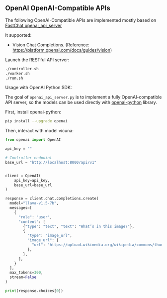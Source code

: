 ## OpenAI OpenAI-Compatible APIs
The following OpenAI-Compatible APIs are implemented mostly based on [FastChat openai_api_server](https://github.com/lm-sys/FastChat/blob/main/docs/openai_api.md)

It supported:
- Vision Chat Completions. (Reference: https://platform.openai.com/docs/guides/vision)

Launch the RESTful API server:
```bash
./controller.sh
./worker.sh
./run.sh
```

Usage with OpenAI Python SDK:

The goal of `openai_api_server.py` is to implement a fully OpenAI-compatible API server, so the models can be used directly with [openai-python](https://github.com/openai/openai-python) library.

First, install openai-python:
```bash
pip install --upgrade openai
```

Then, interact with model vicuna:
```python
from openai import OpenAI

api_key = ""

# Controller endpoint
base_url = "http://localhost:8000/api/v1"


client = OpenAI(
    api_key=api_key,
    base_url=base_url
)

response = client.chat.completions.create(
  model="llava-v1.5-7b",
  messages=[
    {
      "role": "user",
      "content": [
        {"type": "text", "text": "What’s in this image?"},
        {
          "type": "image_url",
          "image_url": {
            "url": "https://upload.wikimedia.org/wikipedia/commons/thumb/d/dd/Gfp-wisconsin-madison-the-nature-boardwalk.jpg/2560px-Gfp-wisconsin-madison-the-nature-boardwalk.jpg",
          },
        },
      ],
    }
  ],
  max_tokens=300,
  stream=False
)

print(response.choices[0])
```
